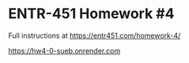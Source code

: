 # ENTR-451 Homework #4

Full instructions at https://entr451.com/homework-4/

https://hw4-0-sueb.onrender.com